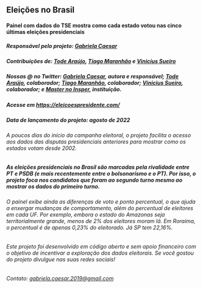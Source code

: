 ## Eleições no Brasil

#### Painel com dados do TSE mostra como cada estado votou nas cinco últimas eleições presidenciais

##### Responsável pelo projeto: [Gabriela Caesar](https://gabrielacaesar.github.io/)
##### Contribuições de: [Tode Araújo](https://github.com/todearaujo), [Tiago Maranhão](https://github.com/tiagombp) e [Vinicius Sueiro](https://github.com/vsueiro)

##### Nossas @ no Twitter: [Gabriela Caesar](https://twitter.com/gabrielacaesar), autora e responsável; [Tode Araújo](https://twitter.com/todearaujo), colaborador; [Tiago Maranhão](https://twitter.com/tiagombp), colaborador; [Vinicius Sueiro](https://twitter.com/viniciussueiro), colaborador; e [Master no Insper](https://twitter.com/insperjor), instituição.

##### Acesse em https://eleicoespresidente.com/
##### Data de lançamento do projeto: agosto de 2022

###### A poucos dias do início da campanha eleitoral, o projeto facilita o acesso aos dados das disputas presidenciais anteriores para mostrar como os estados votam desde 2002. 

##### As eleições presidenciais no Brasil são marcadas pela rivalidade entre PT e PSDB (e mais recentemente entre o bolsonarismo e o PT). Por isso, o projeto foca nos candidatos que foram ao segundo turno mesmo ao mostrar os dados do primeiro turno.

###### O painel exibe ainda as diferenças de voto e ponto percentual, o que ajuda a enxergar mudanças de comportamento, além do percentual de eleitores em cada UF. Por exemplo, embora o estado do Amazonas seja territorialmente grande, menos de 2% dos eleitores moram lá. Em Roraima, o percentual é de apenas 0,23% do eleitorado. Já SP tem 22,16%.

###### Este projeto foi desenvolvido em código aberto e sem apoio financeiro com o objetivo de incentivar a exploração dos dados eleitorais. Se você gostou do projeto divulgue nas suas redes sociais! 

###### Contato: gabriela.caesar.2019@gmail.com
